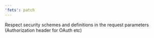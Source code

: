 ```yaml
---
'fets': patch
---
```


Respect security schemes and definitions in the request parameters (Authorization header for OAuth
etc)
